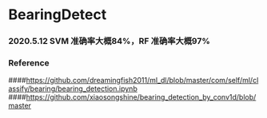 # BearingDetect
### 2020.5.12 SVM 准确率大概84%，RF 准确率大概97%
### Reference 
####https://github.com/dreamingfish2011/ml_dl/blob/master/com/self/ml/classify/bearing/bearing_detection.ipynb
####https://github.com/xiaosongshine/bearing_detection_by_conv1d/blob/master 
